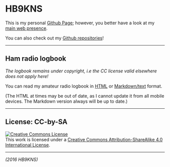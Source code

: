 # HB9KNS

This is my personal [Github Page]( https://pages.github.com ); however, you
better have a look at my [main web presence]( http://yargo.sdf.org ).

You can also check out my [Github repositories]( https://github.com/hb9kns )!

---

## Ham radio logbook

_The logbook remains under copyright, i.e the CC license valid elsewhere does not apply here!_

You can read my amateur radio logbook in [HTML]( hamlog.html ) or [Markdown/text]( hamlog.md ) format.

(The HTML at times may be out of date, as I cannot update it from all mobile devices. The Markdown version always will be up to date.)

---

<!-- NOTE: Do not edit `index.html` but `index.md` ! -->

## License: CC-by-SA

<a rel="license" href="http://creativecommons.org/licenses/by-sa/4.0/"><img alt="Creative Commons License" style="border-width:0" src="https://i.creativecommons.org/l/by-sa/4.0/80x15.png" /></a><br />This work is licensed under a <a rel="license" href="http://creativecommons.org/licenses/by-sa/4.0/">Creative Commons Attribution-ShareAlike 4.0 International License</a>.

---

_(2016 HB9KNS)_

